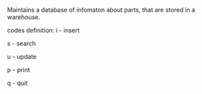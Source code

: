Maintains a database of infomaton about parts, that are stored in
a warehouse.

codes definition:
i - insert 

s - search

u - update

p - print

q - quit